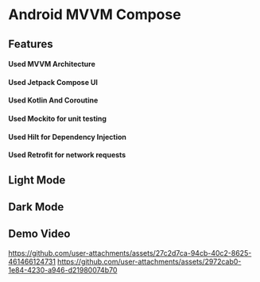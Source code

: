 # Android MVVM Compose 

## Features
#### Used MVVM Architecture
#### Used Jetpack Compose UI
#### Used Kotlin And Coroutine
#### Used Mockito for unit testing 
#### Used Hilt for Dependency Injection
#### Used Retrofit for network requests

## Light Mode

## Dark Mode

## Demo Video

https://github.com/user-attachments/assets/27c2d7ca-94cb-40c2-8625-461466124731
https://github.com/user-attachments/assets/2972cab0-1e84-4230-a946-d21980074b70



